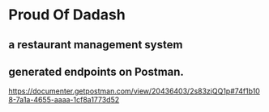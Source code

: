 # Proud Of Dadash
## a restaurant management system
## generated endpoints on Postman.
https://documenter.getpostman.com/view/20436403/2s83ziQQ1p#74f1b108-7a1a-4655-aaaa-1cf8a1773d52
